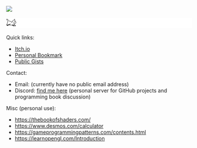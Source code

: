 ![](https://img.itch.zone/aW1nLzk0MTQ0NTIucG5n/original/fpRyRg.png)

![](./cat.gif)

Quick links:
- [Itch.io](https://brianwo.itch.io/)
- [Personal Bookmark](https://github.com/brainwo?tab=stars)
- [Public Gists](https://github.com/brainwo/gist)

Contact:
- Email: (currently have no public email address)
- Discord: [find me here](https://discord.gg/QR63QRZntK) (personal server for GitHub projects and programming book discussion)

Misc (personal use):
- https://thebookofshaders.com/
- https://www.desmos.com/calculator
- https://gameprogrammingpatterns.com/contents.html
- https://learnopengl.com/Introduction

